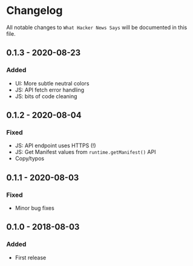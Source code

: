 # Changelog
All notable changes to `What Hacker News Says` will be documented in this file.

## 0.1.3 - 2020-08-23
### Added
- UI: More subtle neutral colors
- JS: API fetch error handling
- JS: bits of code cleaning

## 0.1.2 - 2020-08-04
### Fixed
- JS: API endpoint uses HTTPS (!)
- JS: Get Manifest values from `runtime.getManifest()` API
- Copy/typos

## 0.1.1 - 2020-08-03
### Fixed
- Minor bug fixes

## 0.1.0 - 2018-08-03
### Added
- First release